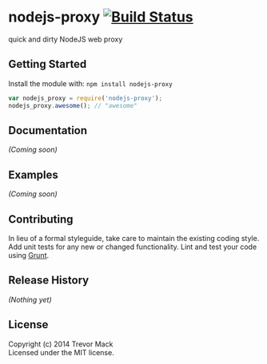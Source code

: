 # nodejs-proxy [![Build Status](https://secure.travis-ci.org/tmack8001/nodejs-proxy.png?branch=master)](http://travis-ci.org/tmack8001/nodejs-proxy)

quick and dirty NodeJS web proxy

## Getting Started
Install the module with: `npm install nodejs-proxy`

```javascript
var nodejs_proxy = require('nodejs-proxy');
nodejs_proxy.awesome(); // "awesome"
```

## Documentation
_(Coming soon)_

## Examples
_(Coming soon)_

## Contributing
In lieu of a formal styleguide, take care to maintain the existing coding style. Add unit tests for any new or changed functionality. Lint and test your code using [Grunt](http://gruntjs.com/).

## Release History
_(Nothing yet)_

## License
Copyright (c) 2014 Trevor Mack  
Licensed under the MIT license.
